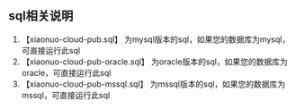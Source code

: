 ## sql相关说明
1. 【xiaonuo-cloud-pub.sql】 为mysql版本的sql，如果您的数据库为mysql，可直接运行此sql
2. 【xiaonuo-cloud-pub-oracle.sql】 为oracle版本的sql，如果您的数据库为oracle，可直接运行此sql
3. 【xiaonuo-cloud-pub-mssql.sql】 为mssql版本的sql，如果您的数据库为mssql，可直接运行此sql
